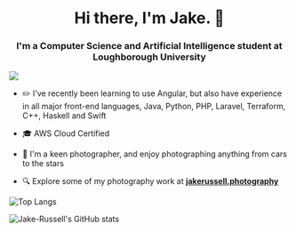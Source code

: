 <h1 align="center">Hi there, I'm Jake. 👋</h1>
<h3 align="center">I'm a Computer Science and Artificial Intelligence student at Loughborough University</h3>

![](https://komarev.com/ghpvc/?username=Jake-Russell)

- ✏️ I've recently been learning to use Angular, but also have experience in all major front-end languages, Java, Python, PHP, Laravel, Terraform, C++, Haskell and Swift

- 🎓 AWS Cloud Certified

- 📸 I'm a keen photographer, and enjoy photographing anything from cars to the stars

- 🔍 Explore some of my photography work at **[jakerussell.photography](https://jakerussell.photography/)**

![Top Langs](https://github-readme-stats.vercel.app/api/top-langs/?username=Jake-Russell&layout=compact)

![Jake-Russell's GitHub stats](https://github-readme-stats.vercel.app/api?username=Jake-Russell)

<!--
**Jake-Russell/Jake-Russell** is a ✨ _special_ ✨ repository because its `README.md` (this file) appears on your GitHub profile.

Here are some ideas to get you started:

- 🔭 I’m currently working on ...
- 🌱 I’m currently learning ...
- 👯 I’m looking to collaborate on ...
- 🤔 I’m looking for help with ...
- 💬 Ask me about ...
- 📫 How to reach me: ...
- 😄 Pronouns: ...
- ⚡ Fun fact: ...
-->
